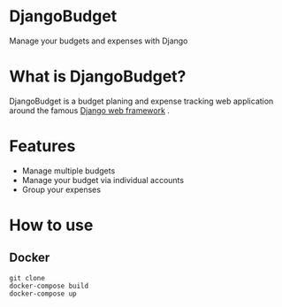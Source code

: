 # DjangoBudget
Manage your budgets and expenses with Django

# What is DjangoBudget?
DjangoBudget is a budget planing and expense tracking web application around the famous [Django web framework](https://www.djangoproject.com/) .

# Features
* Manage multiple budgets
* Manage your budget via individual accounts
* Group your expenses

# How to use
## Docker
```shell
git clone 
docker-compose build
docker-compose up
```

